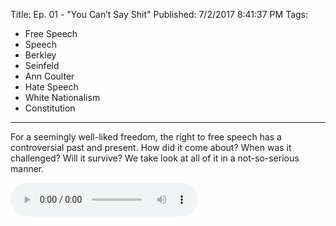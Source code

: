 Title: Ep. 01 - "You Can’t Say Shit"
Published: 7/2/2017 8:41:37 PM
Tags:
- Free Speech
- Speech
- Berkley
- Seinfeld
- Ann Coulter
- Hate Speech
- White Nationalism
- Constitution
---
For a seemingly well-liked freedom, the right to free speech has a controversial past and present. How did it come about? When was it challenged? Will it survive? We take look at all of it in a not-so-serious manner.

<audio controls>
    <source src="/assets/audio/FactsAreOptional_1 _You Can't Say Shit Mixdown 1.mp3" type="audio/mpeg">
    Your browser does not support the audio element.
</audio>